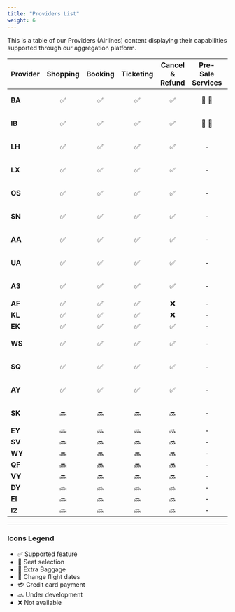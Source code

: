 ```yaml
---
title: "Providers List"
weight: 6
---
```


This is a table of our Providers (Airlines) content displaying their capabilities supported through our aggregation platform.


| Provider      | Shopping | Booking | Ticketing | Cancel & Refund | Pre-Sale Services | Post-Sale Services | Changes | FQTV Card | FOP |
| ------------- |:-:|:-:|:-:|:-:|:-:|:-:|:-:|:-:|:-:|
| **BA**        | :white_check_mark:| :white_check_mark: | :white_check_mark: | :white_check_mark: | :seat: :baggage_claim: | :seat: :baggage_claim: :fork_and_knife: | :date: | :white_check_mark: | BSP :credit_card: | 
| **IB**        | :white_check_mark:| :white_check_mark: | :white_check_mark: | :white_check_mark: | :seat: :baggage_claim: | :seat: :baggage_claim: | :date: | :white_check_mark: | BSP, :credit_card: | 
| **LH**        | :white_check_mark:| :white_check_mark: | :white_check_mark: | :white_check_mark: | - | :seat: | :date: | - | BSP, :credit_card: | 
| **LX**        | :white_check_mark:| :white_check_mark: | :white_check_mark: | :white_check_mark: | - | :seat: | :date: | - | BSP, :credit_card: | 
| **OS**        | :white_check_mark:| :white_check_mark: | :white_check_mark: | :white_check_mark: | - | :seat: | :date: | - | BSP, :credit_card: | 
| **SN**        | :white_check_mark:| :white_check_mark: | :white_check_mark: | :white_check_mark: | - | :seat: | :date: | - |  BSP, :credit_card: | 
| **AA**        | :white_check_mark:| :white_check_mark: | :white_check_mark: | :white_check_mark: | - | :seat: | :date: | - |  BSP, :credit_card: | 
| **UA**        | :white_check_mark:| :white_check_mark: | :white_check_mark: | :white_check_mark: | - | :seat: | :date: | - |  BSP, :credit_card: | 
| **A3**        | :white_check_mark:| :white_check_mark: | :white_check_mark: | :white_check_mark: | - | :seat: :baggage_claim: | :date: | - | BSP, :credit_card: | 
| **AF**        | :white_check_mark:| :white_check_mark: | :white_check_mark: | :x: | - | :seat: | - | - | BSP | 
| **KL**        | :white_check_mark:| :white_check_mark: | :white_check_mark: | :x: | - | :seat: | - | - | BSP | 
| **EK**        | :white_check_mark:| :white_check_mark: | :white_check_mark: | :white_check_mark: | - | :seat: :baggage_claim: | - | - | BSP | 
| **WS**        | :white_check_mark:| :white_check_mark: | :white_check_mark: | :white_check_mark: | - | :seat: | - | - | BSP, :credit_card: | 
| **SQ**        | :white_check_mark:| :white_check_mark: | :white_check_mark: | :white_check_mark: | - | :seat: | - | - | BSP, :credit_card: | 
| **AY**        | :white_check_mark:| :white_check_mark: | :white_check_mark: | :white_check_mark: | - | :seat: | - | - | BSP, :credit_card: | 
| **SK**        | :soon:| :soon: | :soon: | :soon: | - | :seat: | - | - | BSP, :credit_card: | 
| **EY**        | :soon: | :soon: | :soon: | :soon: | - | - | - | - | 
| **SV**        | :soon: | :soon: | :soon: | :soon: | - | - | - | - | 
| **WY**        | :soon: | :soon: | :soon: | :soon: | - | - | - | - | 
| **QF**        | :soon: | :soon: | :soon: | :soon: | - | - | - | - | 
| **VY**        | :soon: | :soon: | :soon: | :soon: | - | - | - | - | 
| **DY**        | :soon: | :soon: | :soon: | :soon: | - | - | - | - | 
| **EI**        | :soon: | :soon: | :soon: | :soon: | - | - | - | - | 
| **I2**        | :soon: | :soon: | :soon: | :soon: | - | - | - | - |
-------------

### Icons Legend

- :white_check_mark: Supported feature
- :seat: Seat selection
- :baggage_claim: Extra Baggage
- :date: Change flight dates
- :credit_card: Credit card payment
- :soon: Under development
- :x: Not available
